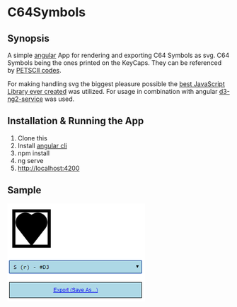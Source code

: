 # C64Symbols

## Synopsis

A simple [angular](https://angular.io/) App for rendering and exporting C64 Symbols as svg. C64 Symbols being the ones printed on the KeyCaps. They can be referenced by [PETSCII codes](http://sta.c64.org/cbm64pet.html).

For making handling svg the biggest pleasure possible the [best JavaScript Library ever created](https://d3js.org/) was utilized. For usage in combination with angular [d3-ng2-service](https://github.com/tomwanzek/d3-ng2-service) was used.

## Installation & Running the App

1. Clone this
2. Install [angular cli](https://github.com/angular/angular-cli)
3. npm install
4. ng serve
5. [http://localhost:4200](http://localhost:4200)

## Sample

![](./Screenshot.png "C64Symbols")
